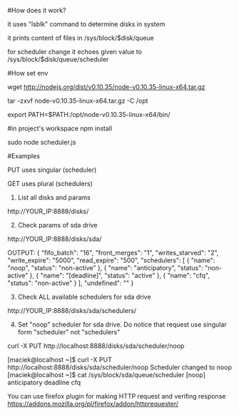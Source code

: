 #How does it work?

it uses "lsblk" command to determine disks in system

it prints content of files in /sys/block/$disk/queue

for scheduler change it echoes given value to /sys/block/$disk/queue/scheduler

#How set env

wget http://nodejs.org/dist/v0.10.35/node-v0.10.35-linux-x64.tar.gz

tar -zxvf node-v0.10.35-linux-x64.tar.gz -C /opt

export PATH=$PATH:/opt/node-v0.10.35-linux-x64/bin/

#in project's workspace
npm install

sudo node scheduler.js



#Examples

PUT uses singular (scheduler)

GET uses plural (schedulers)

1. List all disks and params

  http://YOUR_IP:8888/disks/

2. Check params of sda drive

  http://YOUR_IP:8888/disks/sda/

  OUTPUT:
  {
    "fifo_batch": "16",
    "front_merges": "1",
    "writes_starved": "2",
    "write_expire": "5000",
    "read_expire": "500",
    "schedulers": [
    {
      "name": "noop",
      "status": "non-active"
      },
      {
        "name": "anticipatory",
        "status": "non-active"
        },
        {
          "name": "[deadline]",
          "status": "active"
          },
          {
            "name": "cfq",
            "status": "non-active"
          }
          ],
          "undefined": ""
  }

3. Check ALL available schedulers for sda drive

  http://YOUR_IP:8888/disks/sda/schedulers/

4. Set "noop" scheduler for sda drive. Do notice that request use singular form "scheduler" not "schedulers"

  curl -X PUT http://localhost:8888/disks/sda/scheduler/noop

  [maciek@localhost ~]$ curl -X PUT http://localhost:8888/disks/sda/scheduler/noop
  Scheduler changed to noop
  [maciek@localhost ~]$ cat /sys/block/sda/queue/scheduler
  [noop] anticipatory deadline cfq

You can use firefox plugin for making HTTP request and verifing response
https://addons.mozilla.org/pl/firefox/addon/httprequester/
